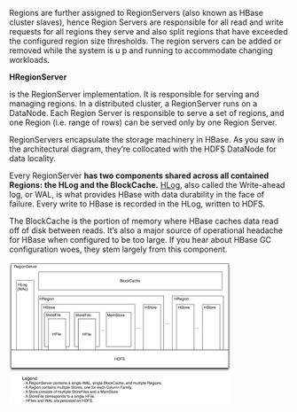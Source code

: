Regions are further assigned to RegionServers \(also known as HBase cluster slaves\), hence Region Servers are responsible for all read and write requests for all regions they serve and also split regions that have exceeded the configured region size thresholds. The region servers can be added or removed while the system is u p and running to accommodate changing workloads.

**HRegionServer**

is the RegionServer implementation. It is responsible for serving and managing regions. In a distributed cluster, a RegionServer runs on a DataNode. Each Region Server is responsible to serve a set of regions, and one Region \(i.e. range of rows\) can be served only by one Region Server.

 RegionServers encapsulate the storage machinery in HBase. As you saw in the architectural diagram, they’re collocated with the HDFS DataNode for data locality.

 Every RegionServer **has two components shared across all contained Regions: the HLog and the BlockCache.** [HLog](/HLog), also called the Write-ahead log, or WAL, is what provides HBase with data durability in the face of failure. Every write to HBase is recorded in the HLog, written to HDFS. 

The BlockCache is the portion of memory where HBase caches data read off of disk between reads. It’s also a major source of operational headache for HBase when configured to be too large. If you hear about HBase GC configuration woes, they stem largely from this component.



![](/images/regionserver.png)

